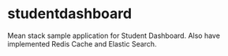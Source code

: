 # studentdashboard
Mean stack sample application for Student Dashboard. Also have implemented Redis Cache and Elastic Search.
